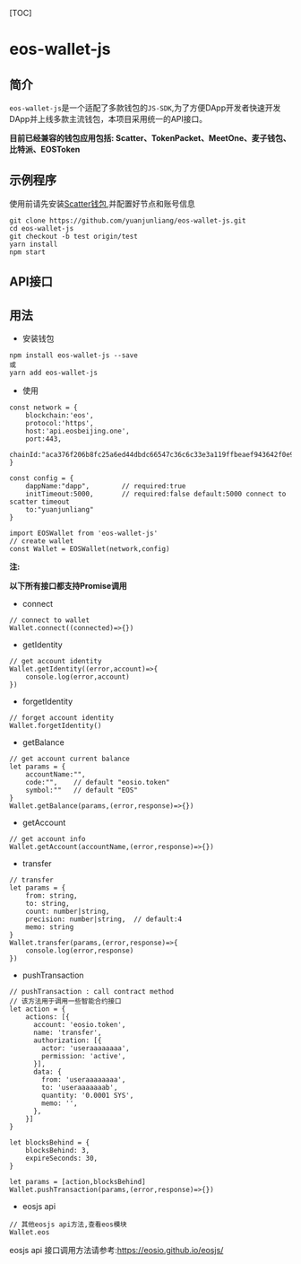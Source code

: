 [TOC]

# eos-wallet-js

## 简介

`eos-wallet-js`是一个适配了多款钱包的`JS-SDK`,为了方便DApp开发者快速开发DApp并上线多款主流钱包，本项目采用统一的API接口。

**目前已经兼容的钱包应用包括: Scatter、TokenPacket、MeetOne、麦子钱包、比特派、EOSToken**

## 示例程序

使用前请先安装[Scatter钱包](https://get-scatter.com/),并配置好节点和账号信息


```
git clone https://github.com/yuanjunliang/eos-wallet-js.git
cd eos-wallet-js
git checkout -b test origin/test
yarn install
npm start
```

## API接口

## 用法

- 安装钱包

```
npm install eos-wallet-js --save
或
yarn add eos-wallet-js
```

- 使用

```
const network = {
    blockchain:'eos',
    protocol:'https',
    host:'api.eosbeijing.one',
    port:443,
    chainId:"aca376f206b8fc25a6ed44dbdc66547c36c6c33e3a119ffbeaef943642f0e906"
}

const config = {
    dappName:"dapp",        // required:true
    initTimeout:5000,       // required:false default:5000 connect to scatter timeout
    to:"yuanjunliang"
}

import EOSWallet from 'eos-wallet-js'
// create wallet
const Wallet = EOSWallet(network,config)
```

**注:**

**以下所有接口都支持Promise调用**

- connect

```
// connect to wallet
Wallet.connect((connected)=>{})
```

- getIdentity

```
// get account identity
Wallet.getIdentity((error,account)=>{
	console.log(error,account)
})
```

- forgetIdentity

```
// forget account identity
Wallet.forgetIdentity()
```

- getBalance

```
// get account current balance
let params = {
    accountName:"",
    code:"",    // default "eosio.token"
    symbol:""   // default "EOS"
}
Wallet.getBalance(params,(error,response)=>{})
```

- getAccount

```
// get account info
Wallet.getAccount(accountName,(error,response)=>{})
```

- transfer

```
// transfer
let params = {
    from: string,
    to: string,
    count: number|string,
    precision: number|string,  // default:4
    memo: string
}
Wallet.transfer(params,(error,response)=>{
	console.log(error,response)
})
```

- pushTransaction

```
// pushTransaction : call contract method
// 该方法用于调用一些智能合约接口
let action = {
    actions: [{
      account: 'eosio.token',
      name: 'transfer',
      authorization: [{
        actor: 'useraaaaaaaa',
        permission: 'active',
      }],
      data: {
        from: 'useraaaaaaaa',
        to: 'useraaaaaaab',
        quantity: '0.0001 SYS',
        memo: '',
      },
    }]
}

let blocksBehind = {
    blocksBehind: 3,
    expireSeconds: 30,
}

let params = [action,blocksBehind]
Wallet.pushTransaction(params,(error,response)=>{})
```

- eosjs api

```
// 其他eosjs api方法,查看eos模块
Wallet.eos
```

eosjs api 接口调用方法请参考:https://eosio.github.io/eosjs/
